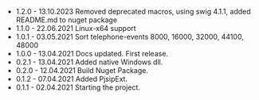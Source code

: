 
* 1.2.0   - 13.10.2023 Removed deprecated macros, using swig 4.1.1, added README.md to nuget package
* 1.1.0   - 22.06.2021 Linux-x64 support
* 1.0.1   - 03.05.2021 Sort telephone-events 8000, 16000, 32000, 44100, 48000
* 1.0.0   - 13.04.2021 Docs updated. First release.
* 0.2.1   - 13.04.2021 Added native Windows dll.
* 0.2.0   - 12.04.2021 Build Nuget Package.
* 0.1.2   - 07.04.2021 Added PjsipExt.
* 0.1.1   - 02.04.2021 Starting the project.
